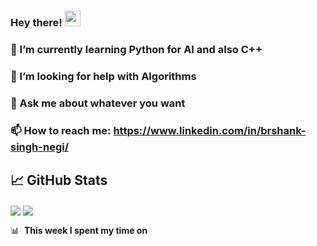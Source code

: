 ### Hey there! <img src="https://media.giphy.com/media/hvRJCLFzcasrR4ia7z/giphy.gif" width="25px">
### 🌱 I’m currently learning Python for AI and also C++
### 🤔 I’m looking for help with Algorithms
### 💬 Ask me about whatever you want
### 📫 How to reach me: https://www.linkedin.com/in/brshank-singh-negi/

## &#x1f4c8; GitHub Stats
<img align="center" src="https://github-readme-stats.vercel.app/api?username=Brshank&&count_private=true&&show_icons=true&&theme=synthwave" />
<img align="center" src="https://github-readme-stats.vercel.app/api/top-langs/?username=Brshank&layout=compact&&theme=synthwave" />

📊 &nbsp;**This week I spent my time on**


<!--

Here are some ideas to get you started:

- 🔭 I’m currently working on ...
- 🌱 I’m currently learning ...
- 👯 I’m looking to collaborate on ...
- 🤔 I’m looking for help with ...
- 💬 Ask me about ...
- 📫 How to reach me: ...
- 😄 Pronouns: ...
- ⚡ Fun fact: ...
-->
<img alt='analytics' src='https://profile-counter.glitch.me/Brshank/count.svg' width='0px'>
